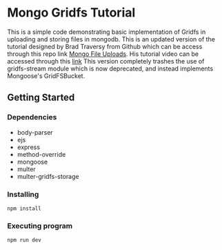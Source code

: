 # Mongo Gridfs Tutorial

This is a simple code demonstrating basic implementation of Gridfs in uploading and storing files in mongodb. This is an updated version of the tutorial designed by Brad Traversy from Github which can be access through this repo link [Mongo File Uploads](https://github.com/bradtraversy/mongo_file_uploads). His tutorial video can be accessed through this [link](https://youtu.be/3f5Q9wDePzY) This version completely trashes the use of gridfs-stream module which is now deprecated, and instead implements Mongoose's GridFSBucket.

## Getting Started

### Dependencies

* body-parser
* ejs
* express
* method-override
* mongoose
* multer
* multer-gridfs-storage

### Installing

```
npm install
```

### Executing program

```
npm run dev
```
